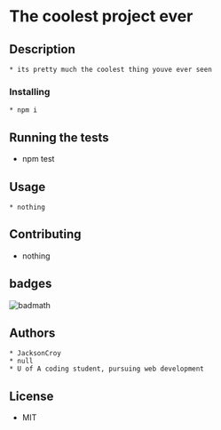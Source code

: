 
  # The coolest project ever

  
  ## Description
   ```
 * its pretty much the coolest thing youve ever seen
  ```
 
   ### Installing

  ```
  * npm i
  ```
  
  
  ## Running the tests
  
  * npm test

  
  ## Usage
  
  ```
  * nothing
  ```
  
  
  ## Contributing
  
  * nothing
  
  ## badges
  
  ![badmath](https://img.shields.io/github/languages/top/nielsenjared/badmath) 
  
  ## Authors
  ```
  * JacksonCroy
  * null
  * U of A coding student, pursuing web development
 
  ```
  
  ## License
  
  * MIT
  
